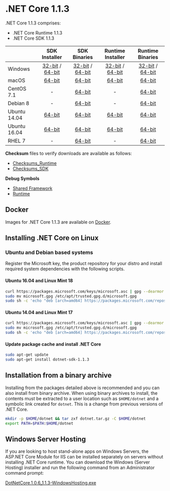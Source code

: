 # .NET Core 1.1.3

.NET Core 1.1.3 comprises:

* .NET Core Runtime 1.1.3
* .NET Core SDK 1.1.3

|         | SDK Installer                                         | SDK Binaries                                                         | Runtime Installer                                                  | Runtime Binaries                                                   |
| ------- | :---------------------------------------------------: | :-------------------------------------------------------------------:| :----------------------------------------------------------------: | :----------------------------------------------------------------: |
| Windows                 | [32-bit](https://download.microsoft.com/download/F/4/F/F4FCB6EC-5F05-4DF8-822C-FF013DF1B17F/dotnet-dev-win-x86.1.1.3.exe) / [64-bit](https://download.microsoft.com/download/F/4/F/F4FCB6EC-5F05-4DF8-822C-FF013DF1B17F/dotnet-dev-win-x64.1.1.3.exe)  | [32-bit](https://download.microsoft.com/download/F/4/F/F4FCB6EC-5F05-4DF8-822C-FF013DF1B17F/dotnet-dev-win-x86.1.1.3.zip) / [64-bit](https://download.microsoft.com/download/F/4/F/F4FCB6EC-5F05-4DF8-822C-FF013DF1B17F/dotnet-dev-win-x64.1.1.3.zip) | [32-bit](https://download.microsoft.com/download/6/F/B/6FB4F9D2-699B-4A40-A674-B7FF41E0E4D2/dotnet-win-x86.1.1.3.exe) / [64-bit](https://download.microsoft.com/download/6/F/B/6FB4F9D2-699B-4A40-A674-B7FF41E0E4D2/dotnet-win-x64.1.1.3.exe) | [32-bit](https://download.microsoft.com/download/6/F/B/6FB4F9D2-699B-4A40-A674-B7FF41E0E4D2/dotnet-win-x86.1.1.3.zip) / [64-bit](https://download.microsoft.com/download/6/F/B/6FB4F9D2-699B-4A40-A674-B7FF41E0E4D2/dotnet-win-x64.1.1.3.zip) |
| macOS                   | [64-bit](https://download.microsoft.com/download/F/4/F/F4FCB6EC-5F05-4DF8-822C-FF013DF1B17F/dotnet-dev-osx-x64.1.1.3.pkg)  | [64-bit](https://download.microsoft.com/download/F/4/F/F4FCB6EC-5F05-4DF8-822C-FF013DF1B17F/dotnet-dev-osx-x64.1.1.3.tar.gz)                          | [64-bit](https://download.microsoft.com/download/6/F/B/6FB4F9D2-699B-4A40-A674-B7FF41E0E4D2/dotnet-osx-x64.1.1.3.pkg) | [64-bit](https://download.microsoft.com/download/6/F/B/6FB4F9D2-699B-4A40-A674-B7FF41E0E4D2/dotnet-osx-x64.1.1.3.tar.gz) |
| CentOS 7.1              | -                                                         | [64-bit](https://download.microsoft.com/download/F/4/F/F4FCB6EC-5F05-4DF8-822C-FF013DF1B17F/dotnet-dev-centos-x64.1.1.3.tar.gz)                          | - | [64-bit](https://download.microsoft.com/download/6/F/B/6FB4F9D2-699B-4A40-A674-B7FF41E0E4D2/dotnet-centos-x64.1.1.3.tar.gz) |
| Debian 8                | -                                                         | [64-bit](https://download.microsoft.com/download/F/4/F/F4FCB6EC-5F05-4DF8-822C-FF013DF1B17F/dotnet-dev-debian-x64.1.1.3.tar.gz)                          | - | [64-bit](https://download.microsoft.com/download/6/F/B/6FB4F9D2-699B-4A40-A674-B7FF41E0E4D2/dotnet-debian-x64.1.1.3.tar.gz) |
| Ubuntu 14.04            |[64-bit](https://download.microsoft.com/download/F/4/F/F4FCB6EC-5F05-4DF8-822C-FF013DF1B17F/dotnet-sdk-ubuntu-x64.1.1.3.deb)   | [64-bit](https://download.microsoft.com/download/F/4/F/F4FCB6EC-5F05-4DF8-822C-FF013DF1B17F/dotnet-dev-ubuntu-x64.1.1.3.tar.gz)                          |[64-bit](https://download.microsoft.com/download/6/F/B/6FB4F9D2-699B-4A40-A674-B7FF41E0E4D2/dotnet-sharedframework-ubuntu-x64.1.1.3.deb) | [64-bit](https://download.microsoft.com/download/6/F/B/6FB4F9D2-699B-4A40-A674-B7FF41E0E4D2/dotnet-ubuntu-x64.1.1.3.tar.gz) |
| Ubuntu 16.04            |[64-bit](https://download.microsoft.com/download/F/4/F/F4FCB6EC-5F05-4DF8-822C-FF013DF1B17F/dotnet-sdk-ubuntu.16.04-x64.1.1.3.deb)   | [64-bit](https://download.microsoft.com/download/F/4/F/F4FCB6EC-5F05-4DF8-822C-FF013DF1B17F/dotnet-dev-ubuntu.16.04-x64.1.1.3.tar.gz)                          |[64-bit](https://download.microsoft.com/download/6/F/B/6FB4F9D2-699B-4A40-A674-B7FF41E0E4D2/dotnet-sharedframework-ubuntu.16.04-x64.1.1.3.deb) | [64-bit](https://download.microsoft.com/download/6/F/B/6FB4F9D2-699B-4A40-A674-B7FF41E0E4D2/dotnet-ubuntu.16.04-x64.1.1.3.tar.gz) |
| RHEL 7                  | -                                                         | [64-bit](https://download.microsoft.com/download/F/4/F/F4FCB6EC-5F05-4DF8-822C-FF013DF1B17F/dotnet-dev-rhel-x64.1.1.3.tar.gz)                          | - | [64-bit](https://download.microsoft.com/download/6/F/B/6FB4F9D2-699B-4A40-A674-B7FF41E0E4D2/dotnet-rhel-x64.1.1.3.tar.gz) |

**Checksum** files to verify downloads are available as follows:
* [Checksums_Runtime](https://dotnetcli.blob.core.windows.net/dotnet/checksums/1.1.3-runtime-sha.txt)
* [Checksums_SDK](https://dotnetcli.blob.core.windows.net/dotnet/checksums/1.1.3-sdk-sha.txt)

**Debug Symbols**
* [Shared Framework](https://download.microsoft.com/download/6/F/B/6FB4F9D2-699B-4A40-A674-B7FF41E0E4D2/corefx-1.1.3-symbols.zip)
* [Runtime](https://download.microsoft.com/download/6/F/B/6FB4F9D2-699B-4A40-A674-B7FF41E0E4D2/coreclr-1.1.3-symbols.zip)

## Docker

Images for .NET Core 1.1.3 are available on [Docker](https://hub.docker.com/r/microsoft/dotnet/).

## Installing .NET Core on Linux

### Ubuntu and Debian based systems

Register the Microsoft key, the product repository for your distro and install required system dependencies with the following scripts.

#### Ubuntu 16.04 and Linux Mint 18

```bash
curl https://packages.microsoft.com/keys/microsoft.asc | gpg --dearmor > microsoft.gpg
sudo mv microsoft.gpg /etc/apt/trusted.gpg.d/microsoft.gpg
sudo sh -c 'echo "deb [arch=amd64] https://packages.microsoft.com/repos/microsoft-ubuntu-xenial-prod xenial main" > /etc/apt/sources.list.d/dotnetdev.list'
```

#### Ubuntu 14.04 and Linux Mint 17

```bash
curl https://packages.microsoft.com/keys/microsoft.asc | gpg --dearmor > microsoft.gpg
sudo mv microsoft.gpg /etc/apt/trusted.gpg.d/microsoft.gpg
sudo sh -c 'echo "deb [arch=amd64] https://packages.microsoft.com/repos/microsoft-ubuntu-trusty-prod trusty main" > /etc/apt/sources.list.d/dotnetdev.list'
```

#### Update package cache and install .NET Core

```bash
sudo apt-get update
sudo apt-get install dotnet-sdk-1.1.3
```

## Installation from a binary archive

Installing from the packages detailed above is recommended and you can also install from binary archive. When using binary archives to install, the contents must be extracted to a user location such as `$HOME/dotnet` and a symbolic link created for `dotnet`. This is a change from previous versions of .NET Core.

```bash
mkdir -p $HOME/dotnet && tar zxf dotnet.tar.gz -C $HOME/dotnet
export PATH=$PATH:$HOME/dotnet
```

## Windows Server Hosting

If you are looking to host stand-alone apps on Windows Servers, the ASP.NET Core Module for IIS can be installed separately on servers without installing .NET Core runtime. You can download the Windows (Server Hosting) installer and run the following command from an Administrator command prompt:

[DotNetCore.1.0.6_1.1.3-WindowsHosting.exe](https://download.microsoft.com/download/6/F/B/6FB4F9D2-699B-4A40-A674-B7FF41E0E4D2/DotNetCore.1.0.6_1.1.3-WindowsHosting.exe)
